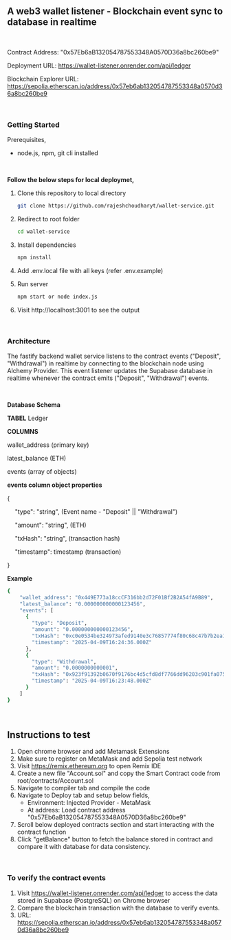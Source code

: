 ## A web3 wallet listener - Blockchain event sync to database in realtime

<br>

Contract Address: "0x57Eb6aB132054787553348A0570D36a8bc260be9"

Deployment URL: https://wallet-listener.onrender.com/api/ledger

Blockchain Explorer URL: https://sepolia.etherscan.io/address/0x57eb6ab132054787553348a0570d36a8bc260be9

<br>

### Getting Started
Prerequisites,
* node.js, npm, git cli installed

<br>

**Follow the below steps for local deploymet,**

1. Clone this repository to local directory
    ```bash
    git clone https://github.com/rajeshchoudharyt/wallet-service.git
    ```

2. Redirect to root folder
    ```bash
    cd wallet-service
    ```

3. Install dependencies
    ```bash
    npm install
    ```

4. Add .env.local file with all keys (refer .env.example)

5. Run server
    ```bash
    npm start or node index.js
    ```

6. Visit http://localhost:3001 to see the output

<br>

### Architecture

The fastify backend wallet service listens to the contract events ("Deposit", "Withdrawal") in realtime by connecting to the blockchain node using Alchemy Provider.
This event listener updates the Supabase database in realtime whenever the contract emits ("Deposit", "Withdrawal") events.

<br>

**Database Schema**

**TABEL** Ledger

**COLUMNS**

wallet_address (primary key)

latest_balance (ETH)

events (array of objects)

**events column object properties** 

{

&emsp; "type": "string", (Event name - "Deposit" || "Withdrawal")
  
&emsp; "amount": "string", (ETH)
  
&emsp; "txHash":  "string", (transaction hash)
  
&emsp; "timestamp": timestamp (transaction)
  
}

**Example**
```bash
{
    "wallet_address": "0x449E773a18ccCF316bb2d72F01Bf2B2A54fA9B89",
    "latest_balance": "0.000000000000123456",
    "events": [
      {
        "type": "Deposit",
        "amount": "0.000000000000123456",
        "txHash": "0xc0e0534be324973afed9140e3c76857774f80c68c47b7b2ea1307dd4f9c6152e",
        "timestamp": "2025-04-09T16:24:36.000Z"
      },
      {
        "type": "Withdrawal",
        "amount": "0.0000000000001",
        "txHash": "0x923f91392b0670f9176bc4d5cfd8df7766dd96203c901fa07518e949c8b26038",
        "timestamp": "2025-04-09T16:23:48.000Z"
      }
    ]
}
```

<br>

## Instructions to test

1. Open chrome browser and add Metamask Extensions
2. Make sure to register on MetaMask and add Sepolia test network
3. Visit https://remix.ethereum.org to open Remix IDE
4. Create a new file "Account.sol" and copy the Smart Contract code from root/contracts/Account.sol
5. Navigate to compiler tab and compile the code
6. Navigate to Deploy tab and setup below fields,
   *  Environment: Injected Provider - MetaMask
   *  At address: Load contract address "0x57Eb6aB132054787553348A0570D36a8bc260be9"
7. Scroll below deployed contracts section and start interacting with the contract function
8. Click "getBalance" button to fetch the balance stored in contract and compare it with database for data consistency.

<br>

### To verify the contract events

1.  Visit https://wallet-listener.onrender.com/api/ledger to access the data stored in Supabase (PostgreSQL) on Chrome browser
2.  Compare the blockchain transaction with the database to verify events.
3.  URL: https://sepolia.etherscan.io/address/0x57eb6ab132054787553348a0570d36a8bc260be9
